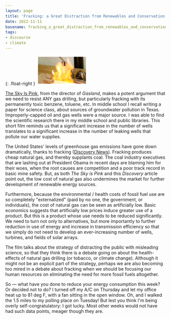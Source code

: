 ```yaml
---
layout: page
title: 'Fracking: a Great Distraction from Renewables and Conservation'
date: 2012-11-11
basename: fracking_a_great_distraction_from_renewables_and_conservation
tags:
- discourse
- climate
---
```


{: .float-right }
![lighting tap water on fire](/images/Gasland_5Full.png)

[The Sky Is Pink](http://www.gaslandthemovie.com/), from the director
of _Gasland_, makes a potent argument that we need to resist ANY gas drilling,
but particularly fracking with its permanently toxic benzene, toluene, etc. In
middle school I recall writing a paper for science class, about sources of
groundwater pollution in Texas. Improperly-capped oil and gas wells were a major
source. I was able to find the scientific research there in my middle school and
public libraries. This short film reminds us that a significant increase in the
number of wells translates to a significant increase in the number of leaking
wells that pollute our water supplies.

<!-- truncate -->

The United States' levels of greenhouse gas emissions have gone down
dramatically, thanks to fracking (<a href=
"http://news.discovery.com/earth/co2-pollution-down-to-1992-levels-in-the-us-120821.html">Discovery
News</a>). Fracking produces cheap natural gas, and thereby supplants coal. The
coal industry executives that are lashing out at President Obama in recent days
are blaming him for their woes, when the root causes are competition and a poor
track record in basic mine safety. But, as both _The Sky is Pink_ and this
_Discovery_ article point out, the low cost of natural gas also undermines the
market for further development of renewable energy sources.

Furthermore, because the environmental / health costs of fossil fuel use are so
completely "externalized" (paid by no one, the government, or individuals), the
cost of natural gas can be seen as artificially low. Basic economics suggests
that artificially low prices induce greater use of a product. But this is a
product whose use needs to be reduced significantly. We need to turn not only to
alternatives, but more importantly to further reduction in use of energy and
increase in transmission efficiency so that we simply do not need to develop an
ever-increasing number of wells, turbines, and fields of solar arrays.

The film talks about the strategy of distracting the public with misleading
science, so that they think there is a debate going on about the health-effects
of natural gas drilling (or tobacco, or climate change). Although it might not
be an explicit part of the strategy, perhaps we are also becoming too mired in a
debate about fracking when we should be focusing our human resources on
eliminating the need for more fossil fuels altogether.

So &mdash; what have you done to reduce your energy consumption this week? Or
decided not to do? I turned off my A/C on Thursday and let my office heat up to
81 deg F, with a fan sitting in the open window. Oh, and I walked the 1.5 miles
to my polling place on Tuesday! But lest you think I'm being overly
self-congratulatory: I got lucky. Most other weeks would not have had such data
points, meager though they are.
